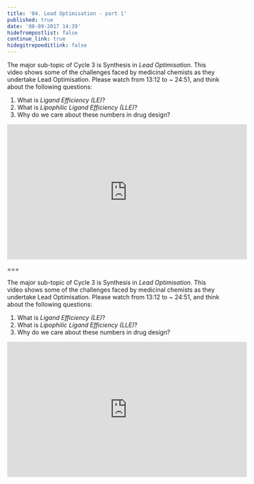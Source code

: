```yaml
---
title: '04. Lead Optimisation - part 1'
published: true
date: '08-09-2017 14:39'
hidefrompostlist: false
continue_link: true
hidegitrepoeditlink: false
---
```


The major sub-topic of Cycle 3 is Synthesis in *Lead Optimisation*. This video shows some of the challenges faced by medicinal chemists as they undertake Lead Optimisation. Please watch from 13:12 to ~ 24:51, and think about the following questions:
1. What is _Ligand Efficiency (LE)_?
2. What is _Lipophilic Ligand Efficiency (LLE)_?
3. Why do we care about these numbers in drug design?

<iframe width="560" height="315" src="https://www.youtube.com/embed/f2P9REV8uWw?start=792" frameborder="0" allowfullscreen></iframe>

===

The major sub-topic of Cycle 3 is Synthesis in *Lead Optimisation*. This video shows some of the challenges faced by medicinal chemists as they undertake Lead Optimisation. Please watch from 13:12 to ~ 24:51, and think about the following questions:
1. What is _Ligand Efficiency (LE)_?
2. What is _Lipophilic Ligand Efficiency (LLE)_?
3. Why do we care about these numbers in drug design?

<iframe width="560" height="315" src="https://www.youtube.com/embed/f2P9REV8uWw?start=792" frameborder="0" allowfullscreen></iframe>
